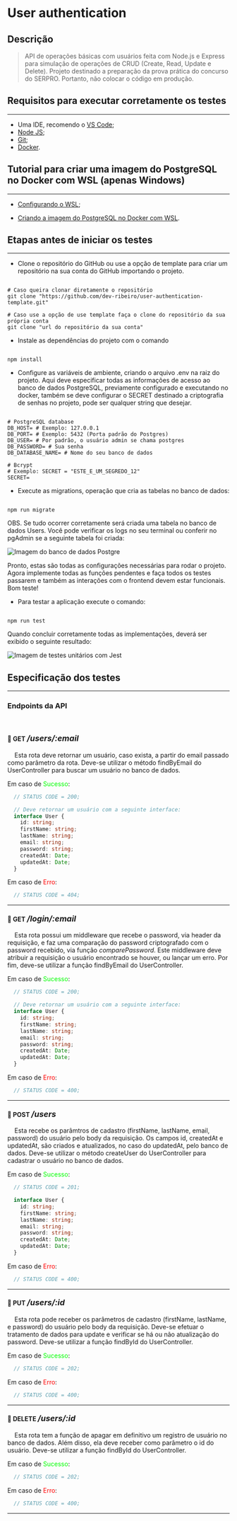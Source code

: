 # User authentication

## Descrição

> API de operações básicas com usuários feita com Node.js e Express para simulação de operações de CRUD (Create, Read, Update e Delete). Projeto destinado a preparação da prova prática do concurso do SERPRO. Portanto, não colocar o código em produção.

## Requisitos para executar corretamente os testes

---

- Uma IDE, recomendo o [VS Code](https://code.visualstudio.com/);
- [Node JS](https://nodejs.org/en);
- [Git](https://git-scm.com/downloads);
- [Docker](https://www.docker.com/products/docker-desktop/).

## Tutorial para criar uma imagem do PostgreSQL no Docker com WSL (apenas Windows)

---

- [Configurando o WSL](https://learn.microsoft.com/en-us/windows/wsl/install);

- [Criando a imagem do PostgreSQL no Docker com WSL](https://towardsdatascience.com/local-development-set-up-of-postgresql-with-docker-c022632f13ea).

## Etapas antes de iniciar os testes

---

- Clone o repositório do GitHub ou use a opção de template para criar um repositório na sua conta do GitHub importando o projeto.

```shell

# Caso queira clonar diretamente o repositório
git clone "https://github.com/dev-ribeiro/user-authentication-template.git"

# Caso use a opção de use template faça o clone do repositório da sua própria conta
git clone "url do repositório da sua conta"

```

- Instale as dependências do projeto com o comando

```shell

npm install

```

- Configure as variáveis de ambiente, criando o arquivo .env na raiz do projeto. Aqui deve especificar todas as informações de acesso ao banco de dados PostgreSQL, previamente configurado e executando no docker, também se deve configurar o SECRET destinado a criptografia de senhas no projeto, pode ser qualquer string que desejar.

```shell

# PostgreSQL database
DB_HOST= # Exemplo: 127.0.0.1
DB_PORT= # Exemplo: 5432 (Porta padrão do Postgres)
DB_USER= # Por padrão, o usuário admin se chama postgres
DB_PASSWORD= # Sua senha
DB_DATABASE_NAME= # Nome do seu banco de dados

# Bcrypt
# Exemplo: SECRET = "ESTE_E_UM_SEGREDO_12"
SECRET=

```

- Execute as migrations, operação que cria as tabelas no banco de dados:

```shell

npm run migrate

```

OBS. Se tudo ocorrer corretamente será criada uma tabela no banco de dados Users. Você pode verificar os logs no seu terminal ou conferir no pgAdmin se a seguinte tabela foi criada:

![Imagem do banco de dados Postgre](.github/db.png)

Pronto, estas são todas as configurações necessárias para rodar o projeto. Agora implemente todas as funções pendentes e faça todos os testes passarem e também as interações com o frontend devem estar funcionais. Bom teste!

- Para testar a aplicação execute o comando:

```shell

npm run test

```

Quando concluir corretamente todas as implementações, deverá ser exibido o seguinte resultado:

![Imagem de testes unitários com Jest](.github/tests.png)

## Especificação dos testes

---

### Endpoints da API

<br/>

#### 🔹 GET <span style="font-style: italic; font-size: 18px">/users/:email</span>

<div>

  <p style="text-indent: 16px">Esta rota deve retornar um usuário, caso exista, a partir do email passado como parâmetro da rota. Deve-se utilizar o método findByEmail do UserController para buscar um usuário no banco de dados.</p>

  <p>
    Em caso de <span style="color: #00FF00">Sucesso</span>:
  </p>

  ```typescript
    // STATUS CODE = 200;

    // Deve retornar um usuário com a seguinte interface:
    interface User {
      id: string;
      firstName: string;
      lastName: string;
      email: string;
      password: string;
      createdAt: Date;
      updatedAt: Date;
    }
  ```

  <p>
    Em caso de <span style="color: #FF0000">Erro</span>:
  </p>

  ```typescript
    // STATUS CODE = 404;
  ```

</div>

---

#### 🔹 GET <span style="font-style: italic; font-size: 18px">/login/:email</span>

<div>

  <p style="text-indent: 16px">Esta rota possui um middleware que recebe o password, via header da requisição, e faz uma comparação do password criptografado com o password recebido, via função <span style="font-style: italic">comparePassword</span>. Este middleware deve atribuir a requisição o usuário encontrado se houver, ou lançar um erro. Por fim, deve-se utilizar a função findByEmail do UserController.</p>

  <p>
    Em caso de <span style="color: #00FF00">Sucesso</span>:
  </p>

  ```typescript
    // STATUS CODE = 200;

    // Deve retornar um usuário com a seguinte interface:
    interface User {
      id: string;
      firstName: string;
      lastName: string;
      email: string;
      password: string;
      createdAt: Date;
      updatedAt: Date;
    }
  ```

  <p>
    Em caso de <span style="color: #FF0000">Erro</span>:
  </p>

  ```typescript
    // STATUS CODE = 400;
  ```

</div>

---

#### 🔹 POST <span style="font-style: italic; font-size: 18px">/users</span>

<div>

  <p style="text-indent: 16px">Esta recebe os parâmtros de cadastro (firstName, lastName, email, password) do usuário pelo body da requisição. Os campos id, createdAt e updatedAt, são criados e atualizados, no caso do updatedAt, pelo banco de dados. Deve-se utilizar o método createUser do UserController para cadastrar o usuário no banco de dados.</p>

  <p>
    Em caso de <span style="color: #00FF00">Sucesso</span>:
  </p>

  ```typescript
    // STATUS CODE = 201;

    interface User {
      id: string;
      firstName: string;
      lastName: string;
      email: string;
      password: string;
      createdAt: Date;
      updatedAt: Date;
    }
  ```

  <p>
    Em caso de <span style="color: #FF0000">Erro</span>:
  </p>

  ```typescript
    // STATUS CODE = 400;
  ```

</div>

---

#### 🔹 PUT <span style="font-style: italic; font-size: 18px">/users/:id</span>

<div>

  <p style="text-indent: 16px">Esta rota pode receber os parâmetros de cadastro (firstName, lastName, e password) do usuário pelo body da requisição. Deve-se efetuar o tratamento de dados para update e verificar se há ou não atualização do password. Deve-se utilizar a função findById do UserController.</p>

  <p>
    Em caso de <span style="color: #00FF00">Sucesso</span>:
  </p>

  ```typescript
    // STATUS CODE = 202;
  ```

  <p>
    Em caso de <span style="color: #FF0000">Erro</span>:
  </p>

  ```typescript
    // STATUS CODE = 400;
  ```

</div>

---

#### 🔹 DELETE <span style="font-style: italic; font-size: 18px">/users/:id</span>

<div>

  <p style="text-indent: 16px">Esta rota tem a função de apagar em definitivo um registro de usuário no banco de dados. Além disso, ela deve receber como parâmetro o id do usuário. Deve-se utilizar a função findById do UserController.</p>

  <p>
    Em caso de <span style="color: #00FF00">Sucesso</span>:
  </p>

  ```typescript
    // STATUS CODE = 202;
  ```

  <p>
    Em caso de <span style="color: #FF0000">Erro</span>:
  </p>

  ```typescript
    // STATUS CODE = 400;
  ```

</div>

---
